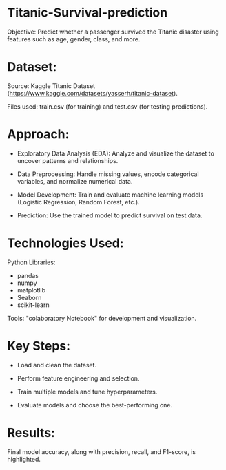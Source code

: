 # Titanic-Survival-prediction

Objective: Predict whether a passenger survived the Titanic disaster using features such as age, gender, class, and more.

# Dataset:

Source: Kaggle Titanic Dataset (https://www.kaggle.com/datasets/yasserh/titanic-dataset).

Files used: train.csv (for training) and test.csv (for testing predictions).

# Approach:

- Exploratory Data Analysis (EDA): Analyze and visualize the dataset to uncover patterns and relationships.

- Data Preprocessing: Handle missing values, encode categorical variables, and normalize numerical data.

- Model Development: Train and evaluate machine learning models (Logistic Regression, Random Forest, etc.).

- Prediction: Use the trained model to predict survival on test data.

# Technologies Used:

Python Libraries:

  - pandas
  - numpy
  - matplotlib
  - Seaborn
  - scikit-learn

Tools: "colaboratory Notebook" for development and visualization.

# Key Steps:

- Load and clean the dataset.

- Perform feature engineering and selection.

- Train multiple models and tune hyperparameters.

- Evaluate models and choose the best-performing one.

# Results:

Final model accuracy, along with precision, recall, and F1-score, is highlighted.


